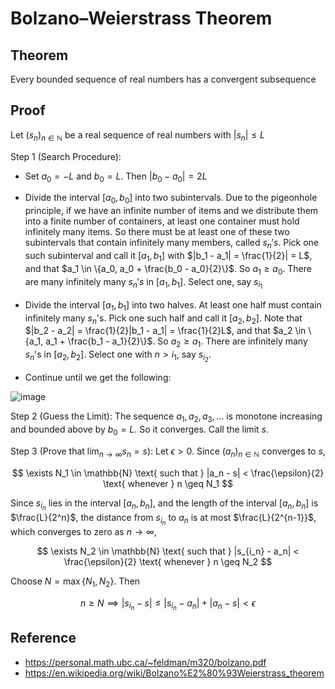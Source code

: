# Bolzano–Weierstrass Theorem

## Theorem
Every bounded sequence of real numbers has a convergent subsequence

## Proof

Let $(s_n)_{n \in \mathbb{N}}$ be a real sequence of real numbers with $|s_n| \leq L$  

Step 1 (Search Procedure):

- Set $a_0 = -L$ and $b_0 = L$. Then $|b_0 - a_0| = 2L$

- Divide the interval $[a_0, b_0]$ into two subintervals. Due to the pigeonhole principle, if we have an infinite number of items and we distribute them into a finite number of containers, at least one container must hold infinitely many items. So there must be at least one of these two subintervals that contain infinitely many members, called $s_n's$. Pick one such subinterval and call it $[a_1, b_1]$ with $|b_1 - a_1| = \frac{1}{2}| = L$, and that $a_1 \in \{a_0, a_0 + \frac{b_0 - a_0}{2}\}$. So $a_1 \geq a_0$. There are many infinitely many $s_n's$ in $[a_1, b_1]$. Select one, say $s_{i_1}$

-  Divide the interval $[a_1, b_1]$ into two halves. At least one half must contain infinitely many $s_n$'s. Pick one such half and call it $[a_2, b_2]$. Note that $|b_2 - a_2| = \frac{1}{2}|b_1 - a_1| = \frac{1}{2}L$, and that $a_2 \in \{a_1, a_1 + \frac{b_1 - a_1}{2}\}$. So $a_2 \geq a_1$. There are infinitely many $s_n$'s in $[a_2, b_2]$. Select one with $n > i_1$, say $s_{i_2}$.

- Continue until we get the following:

![image](https://github.com/user-attachments/assets/8f67b5eb-e17a-4356-92da-ef93ab4083ed)

Step 2 (Guess the Limit): The sequence $a_1, a_2, a_3, \ldots$ is monotone increasing and bounded above by $b_0 = L$. So it converges. Call the limit $s$.

Step 3 (Prove that $\lim_{n \to \infty} s_n = s$): Let $\epsilon > 0$. Since $(a_n)_{n \in \mathbb{N}}$ converges to $s$,

$$
\exists N_1 \in \mathbb{N} \text{ such that } |a_n - s| < \frac{\epsilon}{2} \text{ whenever } n \geq N_1
$$

Since $s_{i_n}$ lies in the interval $[a_n, b_n]$, and the length of the interval $[a_n, b_n]$ is $\frac{L}{2^n}$, the distance from $s_{i_n}$ to $a_n$ is at most $\frac{L}{2^{n-1}}$, which converges to zero as $n \to \infty$,

$$
\exists N_2 \in \mathbb{N} \text{ such that } |s_{i_n} - a_n| < \frac{\epsilon}{2} \text{ whenever } n \geq N_2
$$

Choose $N = \max \{N_1, N_2\}$. Then

$$
n \geq N \implies |s_{i_n} - s| \leq |s_{i_n} - a_n| + |a_n - s| < \epsilon
$$

## Reference
- https://personal.math.ubc.ca/~feldman/m320/bolzano.pdf
- https://en.wikipedia.org/wiki/Bolzano%E2%80%93Weierstrass_theorem
